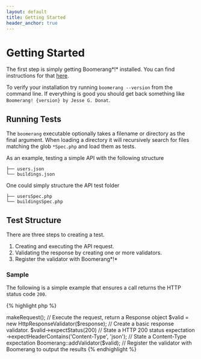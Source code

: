 ```yaml
---
layout: default
title: Getting Started
header_anchor: true
---
```


# Getting Started

The first step is simply getting Boomerang*!* installed. You can find instructions for that [here](install.html).

To verify your installation try running `boomerang --version` from the command line.  If everything is good you should get back something like `Boomerang! {version} by Jesse G. Donat`.

## Running Tests

The `boomerang` executable optionally takes a filename or directory as the final argument.
When loading a directory it will recursively search for files matching the glob `*Spec.php` and load them as tests.

As an example, testing a simple API with the following structure
	
	├── users.json
	└── buildings.json
	
One could simply structure the API test folder

	
	├── usersSpec.php
	└── buildingsSpec.php
	
## Test Structure

There are three steps to creating a test.

1. Creating and executing the API request.
2. Validating the response by creating one or more validators.
3. Register the validator with Boomerang*!* 
	
### Sample

The following is a simple example that ensures a call returns the HTTP status code `200`. 
	
{% highlight php %}
<?php

namespace Boomerang;

$req      = new HttpRequest('http://httpbin.org/get'); // Create the API Request
$response = $req->makeRequest();                   // Execute the request, return a Response object

$valid = new HttpResponseValidator($response); // Create a basic response validator.
$valid->expectStatus(200)                  // State a HTTP 200 status expectation
      ->expectHeaderContains('Content-Type', 'json'); // State a Content-Type expectation

Boomerang::addValidator($valid); // Register the validator with Boomerang to output the results
{% endhighlight %}


